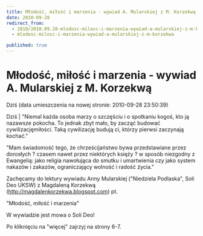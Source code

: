 ```yaml
---
title: Młodość, miłość i marzenia - wywiad A. Mularskiej z M. Korzekwą
date: 2010-09-28
redirect_from: 
  - 2010/2010.09.28-mlodosc-milosc-i-marzenia-wywiad-a-mularskiej-z-m-korzekwa
  - mlodosc-milosc-i-marzenia-wywiad-a-mularskiej-z-m-korzekwa

published: true
---
```




# Młodość, miłość i marzenia - wywiad A. Mularskiej z M. Korzekwą

<time>Dziś (data umieszczenia na nowej stronie: 2010-09-28 23:50:39)</time>

Dziś | "Niemal każda osoba marzy o szczęściu i o spotkaniu kogoś, kto ją nazawsze pokocha. To jednak zbyt mało, by zacząć budować cywilizacjęmiłości. Taką cywilizację budują ci, którzy pierwsi zaczynają kochać."

"Mam świadomość tego, że chrześcijaństwo bywa przedstawiane przez dorosłych ? czasem nawet przez niektórych księży ? w sposób niezgodny z Ewangelią: jako religia nawołująca do smutku i umartwienia czy jako system nakazów i zakazów, ograniczający wolność i radość życia."

Zachęcamy do lektury wywiadu Anny Mularskiej ("Niedziela Podlaska", Soli Deo UKSW) z Magdaleną Korzekwą (http://magdalenkorzekwa.blogspot.com) pt. 

"Młodość, miłość i marzenia"

W wywiadzie jest mowa o Soli Deo!

Po kliknięciu na "więcej" zajrzyj na strony 6-7.

                  

<!--{{json:{"created_date":"2010-09-28 23:50:39","publish_down":"0000-00-00 00:00:00","id":"951"}}}-->